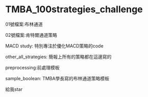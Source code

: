 # TMBA_100strategies_challenge

01號檔案:布林通道

02號檔案:肯特爾通道策略

MACD study: 特別專注於優化MACD策略的code

other_all_strategies: 簡報上所有的策略都在這邊寫的

preprocessing:前處理模板

sample_boolean: TMBA學長寫的布林通道策略模板

給我star
